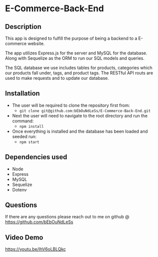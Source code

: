 # E-Commerce-Back-End

## Description
This app is designed to fulfill the purpose of being a backend to a E-commerce website. 

The app utilizes Express.js for the server and MySQL for the database. Along with Sequelize as the ORM to run our SQL models and queries. 

The SQL database we use includes tables for products, categories which our products fall under, tags, and product tags. The RESTful API routs are used to make requests and to update our database. 

## Installation 

- The user will be required to clone the repository first from: 
    - `git clone git@github.com:bEbOuNdLeSs/E-Commerce-Back-End.git`
- Next the user will need to navigate to the root directory and run the command: 
    - `npm install`
- Once everything is installed and the database has been loaded and seeded run:
    - `npm start`

## Dependencies used
- Node
- Express
- MySQL
- Sequelize
- Dotenv

## Questions
If there are any questions please reach out to me on github @ https://github.com/bEbOuNdLeSs

## Video Demo

https://youtu.be/IhV6oLBLQkc
